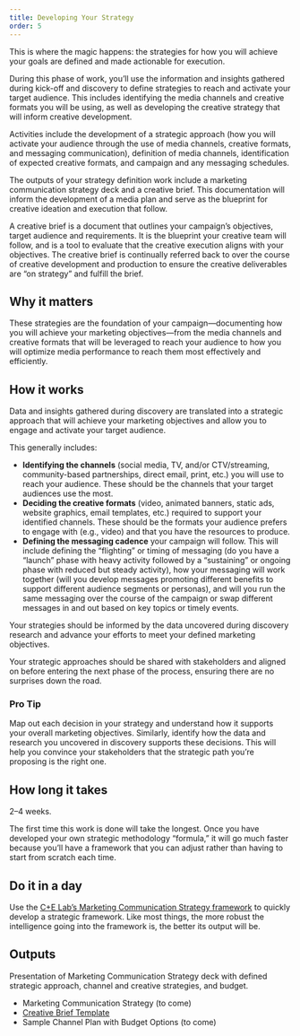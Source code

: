 ```yaml
---
title: Developing Your Strategy
order: 5
---
```


This is where the magic happens: the strategies for how you will achieve your goals are defined and made actionable for execution.

During this phase of work, you’ll use the information and insights gathered during kick-off and discovery to define strategies to reach and activate your target audience. This includes identifying the media channels and creative formats you will be using, as well as developing the creative strategy that will inform creative development.

Activities include the development of a strategic approach (how you will activate your audience through the use of media channels, creative formats, and messaging communication), definition of media channels, identification of expected creative formats, and campaign and any messaging schedules.

The outputs of your strategy definition work include a marketing communication strategy deck and a creative brief. This documentation will inform the development of a media plan and serve as the blueprint for creative ideation and execution that follow.

A creative brief is a document that outlines your campaign’s objectives, target audience and requirements. It is the blueprint your creative team will follow, and is a tool to evaluate that the creative execution aligns with your objectives. The creative brief is continually referred back to over the course of creative development and production to ensure the creative deliverables are “on strategy” and fulfill the brief.

## Why it matters

These strategies are the foundation of your campaign—documenting how you will achieve your marketing objectives—from the media channels and creative formats that will be leveraged to reach your audience to how you will optimize media performance to reach them most effectively and efficiently.

## How it works

Data and insights gathered during discovery are translated into a strategic approach that will achieve your marketing objectives and allow you to engage and activate your target audience.

This generally includes:

- **Identifying the channels** (social media, TV, and/or CTV/streaming, community-based partnerships, direct email, print, etc.) you will use to reach your audience. These should be the channels that your target audiences use the most.
- **Deciding the creative formats** (video, animated banners, static ads, website graphics, email templates, etc.) required to support your identified channels. These should be the formats your audience prefers to engage with (e.g., video) and that you have the resources to produce.
- **Defining the messaging cadence** your campaign will follow. This will include defining the “flighting” or timing of messaging (do you have a “launch” phase with heavy activity followed by a “sustaining” or ongoing phase with reduced but steady activity), how your messaging will work together (will you develop messages promoting different benefits to support different audience segments or personas), and will you run the same messaging over the course of the campaign or swap different messages in and out based on key topics or timely events.

Your strategies should be informed by the data uncovered during discovery research and advance your efforts to meet your defined marketing objectives.

Your strategic approaches should be shared with stakeholders and aligned on before entering the next phase of the process, ensuring there are no surprises down the road.

<div class="usa-alert usa-alert--info margin-top-5">
    <div class="usa-alert__body">
        <h3 class="usa-alert__heading">Pro Tip</h3>
        <p class="usa-alert__text">
            Map out each decision in your strategy and understand how it supports your overall marketing objectives. Similarly, identify how the data and research you uncovered in discovery supports these decisions. This will help you convince your stakeholders that the strategic path you’re proposing is the right one.
        </p>
    </div>
</div>

## How long it takes

2–4 weeks.

The first time this work is done will take the longest. Once you have developed your own strategic methodology “formula,” it will go much faster because you’ll have a framework that you can adjust rather than having to start from scratch each time.

## Do it in a day

Use the [C+E Lab’s Marketing Communication Strategy framework](/assets/playbook/marketing-communication-framework-template.xlsx) to quickly develop a strategic framework. Like most things, the more robust the intelligence going into the framework is, the better its output will be.

## Outputs

Presentation of Marketing Communication Strategy deck with defined strategic approach, channel and creative strategies, and budget.

- Marketing Communication Strategy (to come)
- [Creative Brief Template](/assets/playbook/creative-brief-template.docx)
- Sample Channel Plan with Budget Options (to come)
